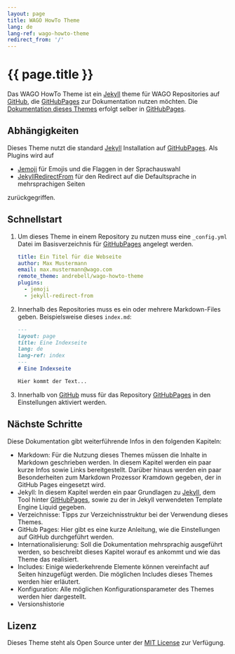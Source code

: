 ```yaml
---
layout: page
title: WAGO HowTo Theme
lang: de
lang-ref: wago-howto-theme
redirect_from: '/'
---
```


# {{ page.title }}

Das WAGO HowTo Theme ist ein [Jekyll] theme für WAGO Repositories auf [GitHub], die [GitHubPages] zur Dokumentation nutzen möchten. Die [Dokumentation dieses Themes](https://andrebell.github.io/wago-howto-theme) erfolgt selber in [GitHubPages].

## Abhängigkeiten

Dieses Theme nutzt die standard [Jekyll] Installation auf [GitHubPages]. Als Plugins wird auf 

- [Jemoji] für Emojis und die Flaggen in der Sprachauswahl
- [JekyllRedirectFrom] für den Redirect auf die Defaultsprache in mehrsprachigen Seiten

zurückgegriffen.

## Schnellstart

1. Um dieses Theme in einem Repository zu nutzen muss eine `_config.yml` Datei im Basisverzeichnis für [GitHubPages] angelegt werden.

	```yaml
	title: Ein Titel für die Webseite
	author: Max Mustermann
	email: max.mustermann@wago.com
	remote_theme: andrebell/wago-howto-theme
	plugins:
	  - jemoji
	  - jekyll-redirect-from
	```

1. Innerhalb des Repositories muss es ein oder mehrere Markdown-Files geben. Beispielsweise dieses `index.md`:

	```markdown
	---
	layout: page
	title: Eine Indexseite
	lang: de
	lang-ref: index
	---
	# Eine Indexseite

	Hier kommt der Text...
	```

1. Innerhalb von [GitHub] muss für das Repository [GitHubPages] in den Einstellungen aktiviert werden.

## Nächste Schritte

Diese Dokumentation gibt weiterführende Infos in den folgenden Kapiteln:

- Markdown: Für die Nutzung dieses Themes müssen die Inhalte in Markdown geschrieben werden. In diesem Kapitel werden ein paar kurze Infos sowie Links bereitgestellt. Darüber hinaus werden ein paar Besonderheiten zum Markdown Prozessor Kramdown gegeben, der in GitHub Pages eingesetzt wird.
- Jekyll: In diesem Kapitel werden ein paar Grundlagen zu [Jekyll], dem Tool hinter [GitHubPages], sowie zu der in Jekyll verwendeten Template Engine Liquid gegeben.
- Verzeichnisse: Tipps zur Verzeichnisstruktur bei der Verwendung dieses Themes. 
- GitHub Pages: Hier gibt es eine kurze Anleitung, wie die Einstellungen auf GitHub durchgeführt werden.
- Internationalisierung: Soll die Dokumentation mehrsprachig ausgeführt werden, so beschreibt dieses Kapitel worauf es ankommt und wie das Theme das realisiert.
- Includes: Einige wiederkehrende Elemente können vereinfacht auf Seiten hinzugefügt werden. Die möglichen Includes dieses Themes werden hier erläutert.
- Konfiguration: Alle möglichen Konfigurationsparameter des Themes werden hier dargestellt.
- Versionshistorie

## Lizenz

Dieses Theme steht als Open Source unter der [MIT License] zur Verfügung.

[Jekyll]: https://jekyllrb.com/ "Jekyll"
[GitHub]: https://www.github.com/ "GitHub"
[GitHubPages]: https://help.github.com/en/articles/what-is-github-pages "GitHub Pages"
[MIT License]: https://opensource.org/licenses/MIT "MIT Lizenz"
[Jemoji]: https://github.com/jekyll/jemoji "Jemoji"
[JekyllRedirectFrom]: https://github.com/jekyll/jekyll-redirect-from "Jekyll-Redirect-From"
